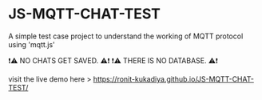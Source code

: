 # JS-MQTT-CHAT-TEST
A simple test case project to understand the working of MQTT protocol using 'mqtt.js'

 ❗⚠️ NO CHATS GET SAVED. ⚠️❗
❗⚠️ THERE IS NO DATABASE. ⚠️❗

visit the live demo here > https://ronit-kukadiya.github.io/JS-MQTT-CHAT-TEST/

